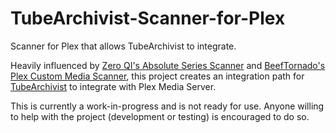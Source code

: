 # TubeArchivist-Scanner-for-Plex
Scanner for Plex that allows TubeArchivist to integrate.

Heavily influenced by [Zero QI's Absolute Series Scanner](https://github.com/ZeroQI/Absolute-Series-Scanner) and [BeefTornado's Plex Custom Media Scanner](https://github.com/beeftornado/plex-custom-media-scanner), this project creates an integration path for [TubeArchivist](https://github.com/tubearchivist/tubearchivist) to integrate with Plex Media Server.

This is currently a work-in-progress and is not ready for use. Anyone willing to help with the project (development or testing) is encouraged to do so.